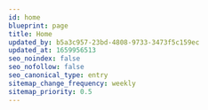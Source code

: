 ```yaml
---
id: home
blueprint: page
title: Home
updated_by: b5a3c957-23bd-4808-9733-3473f5c159ec
updated_at: 1659956513
seo_noindex: false
seo_nofollow: false
seo_canonical_type: entry
sitemap_change_frequency: weekly
sitemap_priority: 0.5
---
```

